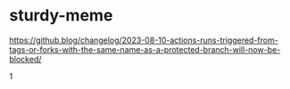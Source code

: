 # sturdy-meme
https://github.blog/changelog/2023-08-10-actions-runs-triggered-from-tags-or-forks-with-the-same-name-as-a-protected-branch-will-now-be-blocked/

1
